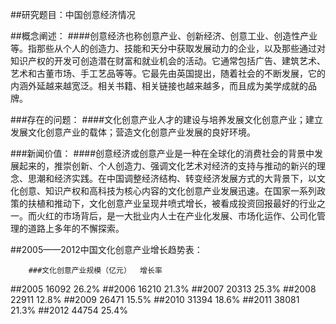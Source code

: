 ##研究题目：中国创意经济情况

##概念阐述：
    ####创意经济也称创意产业、创新经济、创意工业、创造性产业等。指那些从个人的创造力、技能和天分中获取发展动力的企业，以及那些通过对知识产权的开发可创造潜在财富和就业机会的活动。它通常包括广告、建筑艺术、艺术和古董市场、手工艺品等等。它最先由英国提出，随着社会的不断发展，它的内涵外延越来越宽泛。相关书籍、相关链接也越来越多，而且成为美学成就的品牌。

###存在的问题：
    ####文化创意产业人才的建设与培养发展文化创意产业；建立发展文化创意产业的载体；营造文化创意产业发展的良好环境。


###新闻价值：
    ####创意经济或创意产业是一种在全球化的消费社会的背景中发展起来的，推崇创新、个人创造力、强调文化艺术对经济的支持与推动的新兴的理念、思潮和经济实践。在中国调整经济结构、转变经济发展方式的大背景下，以文化创意、知识产权和高科技为核心内容的文化创意产业发展迅速。在国家一系列政策的扶植和推动下，文化创意产业呈现井喷式增长，被看成投资回报最好的行业之一。而火红的市场背后，是一大批业内人士在产业化发展、市场化运作、公司化管理的道路上多年的不懈探索。


##2005——2012中国文化创意产业增长趋势表：

        ###文化创意产业规模（亿元）  增长率

##2005          16092           26.2%
##2006          16210           21.3%
##2007          20313           25.3%
##2008          22911           12.8%
##2009          26471           15.5%
##2010          31394           18.6%
##2011          38081           21.3%
##2012          44754           25.4%	

